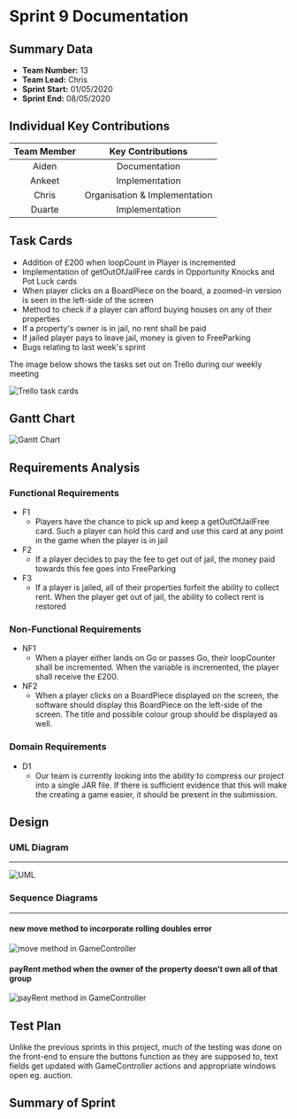 # Sprint 9 Documentation

## Summary Data

- **Team Number:** 13
- **Team Lead:** Chris
- **Sprint Start:** 01/05/2020
- **Sprint End:** 08/05/2020

## Individual Key Contributions

| Team Member | Key Contributions |
| :---------: | :---------------: |
|    Aiden    |  Documentation    |
|   Ankeet    |  Implementation   |
|    Chris    |  Organisation & Implementation   |
|   Duarte    |  Implementation   |

## Task Cards

- Addition of £200 when loopCount in Player is incremented
- Implementation of getOutOfJailFree cards in Opportunity Knocks and Pot Luck cards
- When player clicks on a BoardPiece on the board, a zoomed-in version is seen in the left-side of the screen
- Method to check if a player can afford buying houses on any of their properties
- If a property's owner is in jail, no rent shall be paid
- If jailed player pays to leave jail, money is given to FreeParking
- Bugs relating to last week's sprint

The image below shows the tasks set out on Trello during our weekly meeting

![Trello task cards](images/trello9.png)

## Gantt Chart

![Gantt Chart](images/gantt9.png)

## Requirements Analysis

### Functional Requirements

- F1
  - Players have the chance to pick up and keep a getOutOfJailFree card. Such a player can hold this card and use this card at any point in the game when the player is in jail
- F2
  - If a player decides to pay the fee to get out of jail, the money paid towards this fee goes into FreeParking
- F3
  - If a player is jailed, all of their properties forfeit the ability to collect rent. When the player get out of jail, the ability to collect rent is restored

### Non-Functional Requirements

- NF1
  - When a player either lands on Go or passes Go, their loopCounter shall be incremented. When the variable is incremented, the player shall receive the £200.
- NF2
  - When a player clicks on a BoardPiece displayed on the screen, the software should display this BoardPiece on the left-side of the screen. The title and possible colour group should be displayed as well.

### Domain Requirements

- D1
  - Our team is currently looking into the ability to compress our project into a single JAR file. If there is sufficient evidence that this will make the creating a game easier, it should be present in the submission.

## Design

### UML Diagram
___

![UML](images/UML9.svg)

### Sequence Diagrams
___

#### new move method to incorporate rolling doubles error

![move method in GameController](images/moveSequence.svg)

#### payRent method when the owner of the property doesn't own all of that group

![payRent method in GameController](images/payRentSequence.svg)

## Test Plan

Unlike the previous sprints in this project, much of the testing was done on the front-end to ensure the buttons function as they are supposed to, text fields get updated with GameController actions and appropriate windows open eg. auction.

## Summary of Sprint
